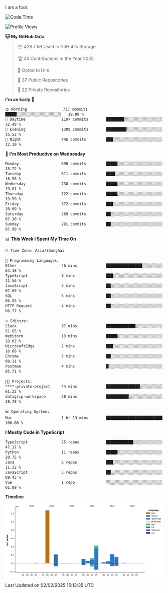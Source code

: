 I am a fool.

<!--START_SECTION:waka-->
![Code Time](http://img.shields.io/badge/Code%20Time-2%2C497%20hrs%2025%20mins-blue)

![Profile Views](http://img.shields.io/badge/Profile%20Views-1-blue)

**🐱 My GitHub Data** 

> 📦 428.7 kB Used in GitHub's Storage 
 > 
> 🏆 45 Contributions in the Year 2025
 > 
> 💼 Opted to Hire
 > 
> 📜 37 Public Repositories 
 > 
> 🔑 22 Private Repositories 
 > 
**I'm an Early 🐤** 

```text
🌞 Morning                733 commits         █████░░░░░░░░░░░░░░░░░░░░   19.89 % 
🌆 Daytime                1197 commits        ████████░░░░░░░░░░░░░░░░░   32.48 % 
🌃 Evening                1309 commits        █████████░░░░░░░░░░░░░░░░   35.52 % 
🌙 Night                  446 commits         ███░░░░░░░░░░░░░░░░░░░░░░   12.10 % 
```
📅 **I'm Most Productive on Wednesday** 

```text
Monday                   690 commits         █████░░░░░░░░░░░░░░░░░░░░   18.72 % 
Tuesday                  611 commits         ████░░░░░░░░░░░░░░░░░░░░░   16.58 % 
Wednesday                730 commits         █████░░░░░░░░░░░░░░░░░░░░   19.81 % 
Thursday                 722 commits         █████░░░░░░░░░░░░░░░░░░░░   19.59 % 
Friday                   372 commits         ███░░░░░░░░░░░░░░░░░░░░░░   10.09 % 
Saturday                 269 commits         ██░░░░░░░░░░░░░░░░░░░░░░░   07.30 % 
Sunday                   291 commits         ██░░░░░░░░░░░░░░░░░░░░░░░   07.90 % 
```


📊 **This Week I Spent My Time On** 

```text
🕑︎ Time Zone: Asia/Shanghai

💬 Programming Languages: 
Other                    46 mins             ████████████████░░░░░░░░░   64.18 % 
TypeScript               8 mins              ███░░░░░░░░░░░░░░░░░░░░░░   11.56 % 
JavaScript               5 mins              ██░░░░░░░░░░░░░░░░░░░░░░░   07.09 % 
SQL                      5 mins              ██░░░░░░░░░░░░░░░░░░░░░░░   06.95 % 
HTTP Request             4 mins              ██░░░░░░░░░░░░░░░░░░░░░░░   06.77 % 

🔥 Editors: 
Slack                    37 mins             █████████████░░░░░░░░░░░░   51.85 % 
WebStorm                 13 mins             █████░░░░░░░░░░░░░░░░░░░░   18.02 % 
MicrosoftEdge            7 mins              ███░░░░░░░░░░░░░░░░░░░░░░   10.66 % 
Chrome                   5 mins              ██░░░░░░░░░░░░░░░░░░░░░░░   08.11 % 
Postman                  4 mins              █░░░░░░░░░░░░░░░░░░░░░░░░   05.71 % 

🐱‍💻 Projects: 
****-private-project     44 mins             ███████████████░░░░░░░░░░   61.22 % 
datagrip-workspace       28 mins             ██████████░░░░░░░░░░░░░░░   38.78 % 

💻 Operating System: 
Mac                      1 hr 13 mins        █████████████████████████   100.00 % 
```

**I Mostly Code in TypeScript** 

```text
TypeScript               25 repos            ████████████░░░░░░░░░░░░░   47.17 % 
Python                   11 repos            █████░░░░░░░░░░░░░░░░░░░░   20.75 % 
Java                     6 repos             ███░░░░░░░░░░░░░░░░░░░░░░   11.32 % 
JavaScript               5 repos             ██░░░░░░░░░░░░░░░░░░░░░░░   09.43 % 
Vue                      1 repo              ░░░░░░░░░░░░░░░░░░░░░░░░░   01.89 % 
```



**Timeline**

![Lines of Code chart](https://raw.githubusercontent.com/VeejaLiu/VeejaLiu/master/assets/bar_graph.png)


 Last Updated on 02/02/2025 15:13:35 UTC
<!--END_SECTION:waka-->
